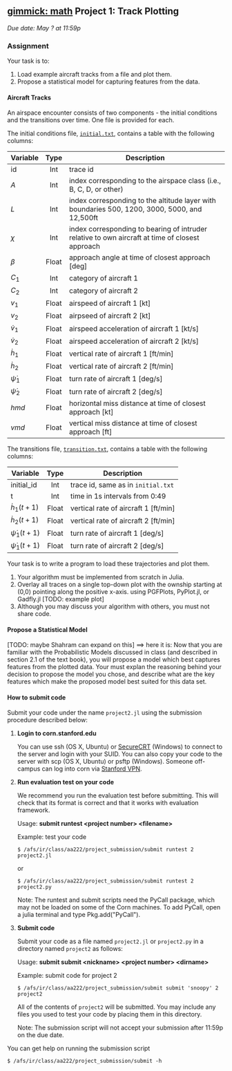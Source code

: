 [gimmick: math]()
Project 1: Track Plotting
--------------------------
*Due date: May ? at 11:59p*

### Assignment ###

Your task is to:

1.  Load example aircraft tracks from a file and plot them.
2.  Propose a statistical model for capturing features from the data.

#### Aircraft Tracks

An airspace encounter consists of two components - the initial conditions and the transitions over time.
One file is provided for each.

The initial conditions file, [`initial.txt`](initial.txt), contains a table with the following columns:

| Variable | Type | Description |
| -------- |:----:| ----------- |
| id       | Int  | trace id    |
| $A$      | Int  | index corresponding to the airspace class (i.e., B, C, D, or other) |
| $L$      | Int  | index corresponding to the altitude layer with boundaries 500, 1200, 3000, 5000, and 12,500ft |
| $\chi$   | Int  | index corresponding to bearing of intruder relative to own aircraft at time of closest approach |
| $\beta$  | Float | approach angle at time of closest approach [deg] |
| $C_1$    | Int   | category of aircraft 1 |
| $C_2$    | Int   | category of aircraft 2 |
| $v_1$    | Float | airspeed of aircraft 1 [kt] |
| $v_2$    | Float | airpseed of aircraft 2 [kt] |
| $\dot v_1$ | Float | airspeed acceleration of aircraft 1 [kt/s] | 
| $\dot v_2$ | Float | airspeed acceleration of aircraft 2 [kt/s] | 
| $\dot h_1$ | Float | vertical rate of aircraft 1 [ft/min] |
| $\dot h_2$ | Float | vertical rate of aircraft 2 [ft/min] |
| $\dot \psi_1$ | Float | turn rate of aircraft 1 [deg/s] |
| $\dot \psi_2$ | Float | turn rate of aircraft 2 [deg/s] |
| $hmd$ | Float | horizontal miss distance at time of closest approach [kt] |
| $vmd$ | Float | vertical miss distance at time of closest approach [ft] |

The transitions file, [`transition.txt`](transition.txt), contains a table with the following columns:

| Variable | Type | Description |
| -------- |:----:| ----------- |
| initial_id          | Int   | trace id, same as in `initial.txt`    |
| t                   | Int   | time in 1s intervals from 0:49    |
| $\dot h_1(t+1)$     | Float | vertical rate of aircraft 1 [ft/min] |
| $\dot h_2(t+1)$     | Float | vertical rate of aircraft 2 [ft/min] |
| $\dot \psi_1(t+1)$  | Float | turn rate of aircraft 1 [deg/s] |
| $\dot \psi_1(t+1)$  | Float | turn rate of aircraft 2 [deg/s] |

Your task is to write a program to load these trajectories and plot them.

1.  Your algorithm must be implemented from scratch in Julia.
2.  Overlay all traces on a single top-down plot with the ownship starting at (0,0) pointing along the positive x-axis. using PGFPlots, PyPlot.jl, or Gadfly.jl [TODO: example plot]
3.  Although you may discuss your algorithm with others, you must not share code.

#### Propose a Statistical Model

[TODO: maybe Shahram can expand on this] ==> here it is:
Now that you are familiar with the Probabilistic Models discussed in class (and described in section 2.1 of the text book), you will propose a model which best captures features from the plotted data. Your must explan the reasoning behind your decision to propose the model you chose, and describe what are the key features which make the proposed model best suited for this data set.

#### How to submit code ####

Submit your code under the name `project2.jl` using the submission procedure described below:

1. **Login to corn.stanford.edu**

    You can use ssh (OS X, Ubuntu) or [SecureCRT](https://itservices.stanford.edu/service/ess/pc/docs/securecrt) (Windows) to connect to the server and login with your SUID. You can also copy your code to the server with scp (OS X, Ubuntu) or psftp (Windows). Someone off-campus can log into corn via [Stanford VPN](http://itservices.stanford.edu/service/vpn/).

2. **Run evaluation test on your code**

    We recommend you run the evaluation test before submitting. This will check that its format is correct and that it works with evaluation framework.

    Usage: **submit runtest &lt;project number&gt; &lt;filename&gt;**

    Example: test your code

    `$ /afs/ir/class/aa222/project_submission/submit runtest 2 project2.jl`

    or

    `$ /afs/ir/class/aa222/project_submission/submit runtest 2 project2.py`

    Note: The runtest and submit scripts need the PyCall package, which may not be loaded on some of the Corn machines. To add PyCall, open a julia terminal and type Pkg.add("PyCall").

3. **Submit code**

    Submit your code as a file named `project2.jl` or `project2.py` in a directory named `project2` as follows: 

    Usage: **submit submit &lt;nickname&gt; &lt;project number&gt; &lt;dirname&gt;**

    Example: submit code for project 2

    `$ /afs/ir/class/aa222/project_submission/submit submit 'snoopy' 2 project2`

    All of the contents of `project2` will be submitted. You may include any files you used to test your code by placing them in this directory.

    Note: The submission script will not accept your submission after 11:59p on the due date.

You can get help on running the submission script

`$ /afs/ir/class/aa222/project_submission/submit -h`




